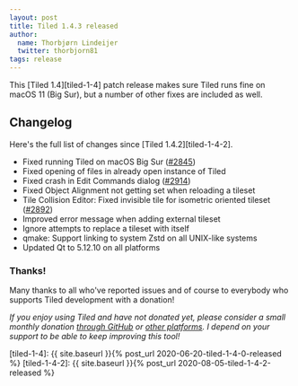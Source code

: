 ```yaml
---
layout: post
title: Tiled 1.4.3 released
author:
  name: Thorbjørn Lindeijer
  twitter: thorbjorn81
tags: release
---
```


This [Tiled 1.4][tiled-1-4] patch release makes sure Tiled runs fine on macOS 11 (Big Sur), but a number of other fixes are included as well.

Changelog
---------

Here's the full list of changes since [Tiled 1.4.2][tiled-1-4-2].

*   Fixed running Tiled on macOS Big Sur ([#2845](https://github.com/bjorn/tiled/issues/2845))
*   Fixed opening of files in already open instance of Tiled
*   Fixed crash in Edit Commands dialog ([#2914](https://github.com/bjorn/tiled/issues/2914))
*   Fixed Object Alignment not getting set when reloading a tileset
*   Tile Collision Editor: Fixed invisible tile for isometric oriented tileset ([#2892](https://github.com/bjorn/tiled/issues/2892))
*   Improved error message when adding external tileset
*   Ignore attempts to replace a tileset with itself
*   qmake: Support linking to system Zstd on all UNIX-like systems
*   Updated Qt to 5.12.10 on all platforms

### Thanks!

Many thanks to all who've reported issues and of course to everybody who supports Tiled development with a donation!

_If you enjoy using Tiled and have not donated yet, please consider a small monthly donation [through GitHub](https://github.com/sponsors/bjorn) or [other platforms](https://www.mapeditor.org/donate). I depend on your support to be able to keep improving this tool!_

[tiled-1-4]: {{ site.baseurl }}{% post_url 2020-06-20-tiled-1-4-0-released %}
[tiled-1-4-2]: {{ site.baseurl }}{% post_url 2020-08-05-tiled-1-4-2-released %}
